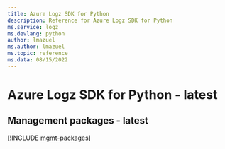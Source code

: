 ```yaml
---
title: Azure Logz SDK for Python
description: Reference for Azure Logz SDK for Python
ms.service: logz
ms.devlang: python
author: lmazuel
ms.author: lmazuel
ms.topic: reference
ms.data: 08/15/2022
---
```

# Azure Logz SDK for Python - latest

## Management packages - latest
[!INCLUDE [mgmt-packages](logz-mgmt-index.md)]